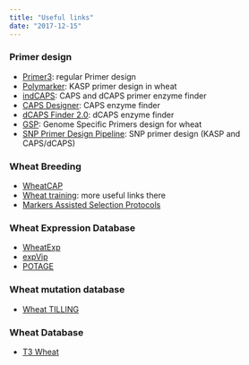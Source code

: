 ```yaml
---
title: "Useful links"
date: "2017-12-15"
---
```


### Primer design

- [Primer3](http://primer3.ut.ee/): regular Primer design
- [Polymarker](http://www.polymarker.info/): KASP primer design in wheat
- [indCAPS](http://indcaps.kieber.cloudapps.unc.edu/): CAPS and dCAPS primer enzyme finder
- [CAPS Designer](https://solgenomics.net/tools/caps_designer/caps_input.pl): CAPS enzyme finder
- [dCAPS Finder 2.0](http://helix.wustl.edu/dcaps/dcaps.html): dCAPS enzyme finder
- [GSP](https://probes.pw.usda.gov/GSP/): Genome Specific Primers design for wheat
- [SNP Primer Design Pipeline](https://github.com/pinbo/getKASP_pipeline): SNP primer design (KASP and CAPS/dCAPS)

### Wheat Breeding
- [WheatCAP](https://www.triticeaecap.org/)
- [Wheat training](http://www.wheat-training.com/): more useful links there
- [Markers Assisted Selection Protocols](http://maswheat.ucdavis.edu/)

### Wheat Expression Database
- [WheatExp](https://wheat.pw.usda.gov/WheatExp/)
- [expVip](http://www.wheat-expression.com/)
- [POTAGE](http://crobiad.agwine.adelaide.edu.au/potage/)

### Wheat mutation database
- [Wheat TILLING](http://www.wheat-tilling.com/)

### Wheat Database
- [T3 Wheat](https://triticeaetoolbox.org/wheat/)
